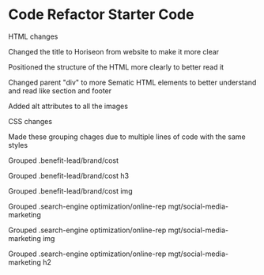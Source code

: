 # Code Refactor Starter Code
HTML changes

Changed the title to Horiseon from website to make it more clear

Positioned the structure of the HTML more clearly to better read it

Changed parent "div" to more Sematic HTML elements to better understand and read like section and footer

Added alt attributes to all the images

CSS changes

Made these grouping chages due to multiple lines of code with the same styles

Grouped .benefit-lead/brand/cost

Grouped .benefit-lead/brand/cost h3

Grouped .benefit-lead/brand/cost img

Grouped .search-engine optimization/online-rep mgt/social-media-marketing

Grouped .search-engine optimization/online-rep mgt/social-media-marketing img

Grouped .search-engine optimization/online-rep mgt/social-media-marketing h2